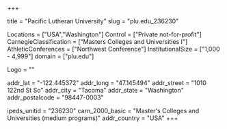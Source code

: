 
+++

title = "Pacific Lutheran University"
slug = "plu.edu_236230"

Locations = ["USA","Washington"]
Control = ["Private not-for-profit"]
CarnegieClassification = ["Masters Colleges and Universities I"]
AthleticConferences = ["Northwest Conference"]
InstitutionalSize = ["1,000 - 4,999"]
domain = ["plu.edu"]

Logo = ""

addr_lat = "-122.445372"
addr_long = "47.145494"
addr_street = "1010 122nd St So"
addr_city = "Tacoma"
addr_state = "Washington"
addr_postalcode = "98447-0003"

ipeds_unitid = "236230"
carn_2000_basic = "Master's Colleges and Universities (medium programs)"
addr_country = "USA"
+++
    
